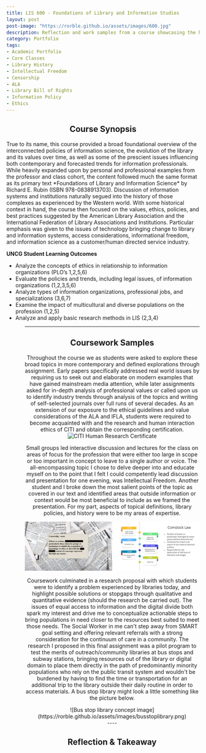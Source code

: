 ```yaml
---
title: LIS 600 - Foundations of Library and Information Studies
layout: post
post-image: "https://rorble.github.io/assets/images/600.jpg"
description: Reflection and work samples from a course showcasing the history, trends, and ethics of the library and information science professions.
category: Portfolio
tags:
- Academic Portfolio
- Core Classes
- Library History
- Intellectual Freedom
- Censorship
- ALA
- Library Bill of Rights
- Information Policy
- Ethics
---
```

<center><h2>Course Synopsis</h2></center>
True to its name, this course provided a broad foundational overview of the interconnected policies of information science, the evolution of the library and its values over time, as well as some of the prescient issues influencing both contemporary and forecasted trends for information professionals.  While heavily expanded upon by personal and professional examples from the professor and class cohort, the content followed much the same format as its primary text *Foundations of Library and Information Science* by Richard E. Rubin (ISBN 978-0838913703).  Discussion of information systems and institutions naturally segued into the history of those complexes as experienced by the Western world.  With some historical context in hand, the course then focused on the values, ethics, policies, and best practices suggested by the American Library Association and the International Federation of Library Associations and Institutions.  Particular emphasis was given to the issues of technology bringing change to library and information systems, access considerations, informational freedom, and information science as a customer/human directed service industry.

**UNCG Student Learning Outcomes**
<ul>
<li>Analyze the concepts of ethics in relationship to information organizations (PLO’s 1,2,5,6)</li>
<li>Evaluate the policies and trends, including legal issues, of information organizations (1,2,3,5,6)</li>
<li>Analyze types of information organizations, professional jobs, and specializations (3,6,7)</li>  
<li>Examine the impact of multicultural and diverse populations on the profession (1,2,5)</li>  
<li>Analyze and apply basic research methods in LIS (2,3,4)</li>  
<ul>

----
<center><h2>Coursework Samples</h2><center>
Throughout the course we as students were asked to explore these broad topics in more contemporary and defined explorations through assignment.  Early papers specifically addressed real world issues by requiring us to seek out and elaborate on modern examples that have gained mainstream media attention, while later assignments asked for in-depth analysis of professional values or called upon us to identify industry trends through analysis of the topics and writing of self-selected journals over full runs of several decades.  As an extension of our exposure to the ethical guidelines and value considerations of the ALA and IFLA, students were required to become acquainted with and the research and human interaction ethics of CITI and obtain the corresponding certification.

<center><img src="https://rorble.github.io/assets/images/CITIcert.png" width=”100%” height=”100%” title="CITI Human Research Certificate"></img></center>

Small groups led interactive discussion and lectures for the class on areas of focus for the profession that were either too large in scope or too important in concept to leave to a single author or voice.  The all-encompassing topic I chose to delve deeper into and educate myself on to the point that I felt I could competently lead discussion and presentation for one evening, was Intellectual Freedom.  Another student and I broke down the most salient points of the topic as covered in our text and identified areas that outside information or context would be most beneficial to include as we framed the presentation.  For my part, aspects of topical definitions, library policies, and history were to be my areas of expertise.

<center><img src="../assets/images/IFslides.jpg" width=”100%” height=”100%” title="Censorship definition and history timeline slides"></img><center>

Coursework culminated in a research proposal with which students were to identify a problem experienced by libraries today, and highlight possible solutions or stopgaps through qualitative and quantitative evidence (should the research be carried out).  The issues of equal access to information and the digital divide both spark my interest and drive me to conceptualize actionable steps to bring populations in need closer to the resources best suited to meet those needs.  The Social Worker in me can't step away from SMART goal setting and offering relevant referrals with a strong consideration for the continuum of care in a community.  The research I proposed in this final assignment was a pilot program to test the merits of outreach/community libraries at bus stops and subway stations, bringing resources out of the library or digital domain to place them directly in the path of predominantly minority populations who rely on the public transit system and wouldn't be burdened by having to find the time or transportation for an additional trip to the library outside their daily routine in order to access materials.  A bus stop library might look a little something like the picture below.
<center>![Bus stop library concept image](https://rorble.github.io/assets/images/busstoplibrary.png)</center>
----

<center><h2>Reflection & Takeaway</h2></center>
